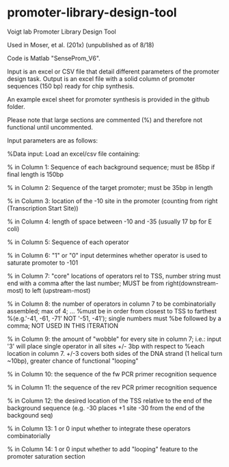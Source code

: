 # promoter-library-design-tool

Voigt lab Promoter Library Design Tool

Used in Moser, et al. (201x) (unpublished as of 8/18)

Code is Matlab "SenseProm_V6".

Input is an excel or CSV file that detail different parameters of the promoter design task. 
Output is an excel file with a solid column of promoter sequences (150 bp) ready for chip synthesis. 

An example excel sheet for promoter synthesis is provided in the github folder.

Please note that large sections are commented (%) and therefore not functional until uncommented. 

Input parameters are as follows: 

%Data input: Load an excel/csv file containing:

%   in Column 1: Sequence of each background sequence; must be 85bp if final length is 150bp

%   in Column 2: Sequence of the target promoter; must be 35bp in length

%   in Column 3: location of the -10 site in the promoter (counting from right (Transcription Start Site))

%   in Column 4: length of space between -10 and -35 (usually 17 bp for E coli)

%   in Column 5: Sequence of each operator

%   in Column 6: "1" or "0" input determines whether operator is used to saturate promoter to -101

%   in Column 7: "core" locations of operators rel to TSS, number string must end with a comma after the last number; MUST be from right(downstream-most) to left (upstream-most)

%   in Column 8: the number of operators  in column 7 to be combinatorially assembled; max of 4; ...
                 %must be in order from closest to TSS to farthest
                 %(e.g.'-41, -61, -71' NOT '-51, -41'); single numbers must
                 %be followed by a comma; NOT USED IN THIS ITERATION
                 
%   in Column 9: the amount of "wobble" for every site in column 7; i.e.: input '3' will place single operator in all sites +/- 3bp with respect to
                 %each location in column 7. +/-3 covers both sides of the DNA strand (1 helical turn ~10bp), greater chance of functional "looping"
                 
%   in Column 10: the sequence of the fw PCR primer recognition sequence

%   in Column 11: the sequence of the rev PCR primer recognition sequence

%   in Column 12: the desired location of the TSS relative to the end of the background sequence (e.g. -30 places +1 site -30 from the end of the backgound seq)

%   in Column 13: 1 or 0 input whether to integrate these operators combinatorially

%   in Column 14: 1 or 0 input whether to add "looping" feature to the  promoter saturation section

